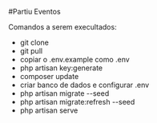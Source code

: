 #Partiu Eventos

Comandos a serem execultados:

* git clone
* git pull
* copiar o .env.example como .env
* php artisan key:generate
* composer update
* criar banco de dados e configurar .env
* php artisan migrate --seed
* php artisan migrate:refresh --seed
* php artisan serve
